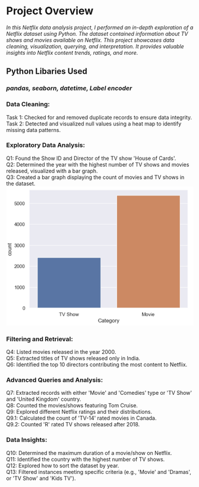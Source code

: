 # Project Overview

*In this Netflix data analysis project, I performed an in-depth exploration of a Netflix dataset using Python. The dataset contained information about TV shows and movies available on Netflix. This project showcases data cleaning, visualization, querying, and interpretation. It provides valuable insights into Netflix content trends, ratings, and more.*


## Python Libaries Used
### *pandas, seaborn, datetime, Label encoder*

### Data Cleaning:

Task 1: Checked for and removed duplicate records to ensure data integrity.</br>
Task 2: Detected and visualized null values using a heat map to identify missing data patterns.


### Exploratory Data Analysis:

Q1: Found the Show ID and Director of the TV show 'House of Cards'.</br>
Q2: Determined the year with the highest number of TV shows and movies released, visualized with a bar graph.</br>
Q3: Created a bar graph displaying the count of movies and TV shows in the dataset. </br>
<img src="https://github.com/VasanthM27/Netflix-Data-Analysis/blob/main/bar%20graph.png"/>

### Filtering and Retrieval:

Q4: Listed movies released in the year 2000.</br>
Q5: Extracted titles of TV shows released only in India.</br>
Q6: Identified the top 10 directors contributing the most content to Netflix.

### Advanced Queries and Analysis:

Q7: Extracted records with either 'Movie' and 'Comedies' type or 'TV Show' and 'United Kingdom' country.</br>
Q8: Counted the movies/shows featuring Tom Cruise.</br>
Q9: Explored different Netflix ratings and their distributions.</br>
Q9.1: Calculated the count of 'TV-14' rated movies in Canada.</br>
Q9.2: Counted 'R' rated TV shows released after 2018.

### Data Insights:

Q10: Determined the maximum duration of a movie/show on Netflix.</br>
Q11: Identified the country with the highest number of TV shows.</br>
Q12: Explored how to sort the dataset by year.</br>
Q13: Filtered instances meeting specific criteria (e.g., 'Movie' and 'Dramas', or 'TV Show' and 'Kids TV').

